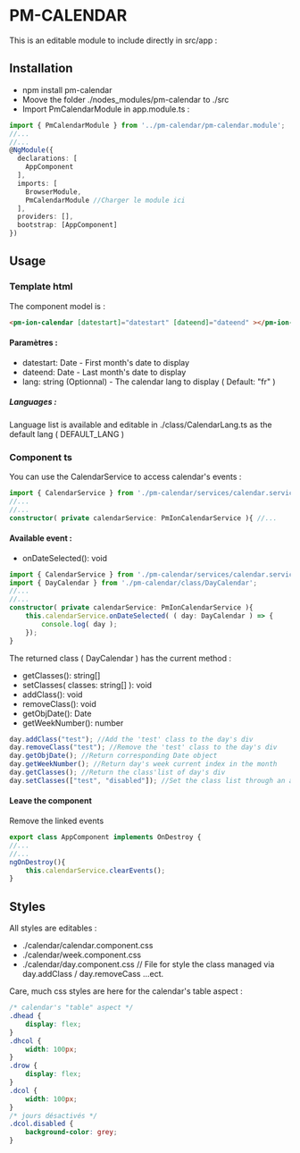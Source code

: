 # PM-CALENDAR
This is an editable module to include directly in src/app : 

## Installation
- npm install pm-calendar
- Moove the folder ./nodes_modules/pm-calendar to ./src
- Import PmCalendarModule in app.module.ts : 
```typescript
import { PmCalendarModule } from '../pm-calendar/pm-calendar.module';
//...
//...
@NgModule({
  declarations: [
    AppComponent
  ],
  imports: [
    BrowserModule,
    PmCalendarModule //Charger le module ici
  ],
  providers: [],
  bootstrap: [AppComponent]
})
```

## Usage

### Template html

The component model is : 
```html
<pm-ion-calendar [datestart]="datestart" [dateend]="dateend" ></pm-ion-calendar>
```
#### Paramètres : 
- datestart: Date - First month's date to display
- dateend: Date - Last month's date to display
- lang: string (Optionnal) - The calendar lang to display ( Default: "fr" )

##### Languages : 
Language list is available and editable in ./class/CalendarLang.ts as the default lang ( DEFAULT_LANG )

### Component ts
You can use the CalendarService to access calendar's events :
```typescript
import { CalendarService } from './pm-calendar/services/calendar.service';
//...
//...
constructor( private calendarService: PmIonCalendarService ){ //...
```
#### Available event : 

- onDateSelected(): void
```typescript
import { CalendarService } from './pm-calendar/services/calendar.service';
import { DayCalendar } from './pm-calendar/class/DayCalendar';
//...
//...
constructor( private calendarService: PmIonCalendarService ){
	this.calendarService.onDateSelected( ( day: DayCalendar ) => {
	    console.log( day );
	});
}
```
The returned class ( DayCalendar ) has the current method : 

- getClasses(): string[]
- setClasses( classes: string[] ): void
- addClass(): void
- removeClass(): void
- getObjDate(): Date
- getWeekNumber(): number
```typescript
day.addClass("test"); //Add the 'test' class to the day's div
day.removeClass("test"); //Remove the 'test' class to the day's div
day.getObjDate(); //Return corresponding Date object
day.getWeekNumber(); //Return day's week current index in the month
day.getClasses(); //Return the class'list of day's div
day.setClasses(["test", "disabled"]); //Set the class list through an array
```
#### Leave the component 
Remove the linked events 
```typescript
export class AppComponent implements OnDestroy {
//...
//...
ngOnDestroy(){
	this.calendarService.clearEvents();
}
```

## Styles

All styles are editables :

- ./calendar/calendar.component.css
- ./calendar/week.component.css
- ./calendar/day.component.css // File for style the class managed via day.addClass / day.removeCass ...ect.

Care, much css styles are here for the calendar's table aspect :
```css
/* calendar's "table" aspect */
.dhead {
    display: flex;
}
.dhcol {
    width: 100px;
}
.drow {
    display: flex;
}
.dcol {
    width: 100px;
}
/* jours désactivés */
.dcol.disabled {
    background-color: grey;
}
```
